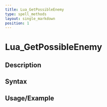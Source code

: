 ```yaml
---
title: Lua_GetPossibleEnemy
type: spell_methods
layout: single_markdown
position: 1
---
```


# Lua_GetPossibleEnemy

## Description

## Syntax

## Usage/Example


